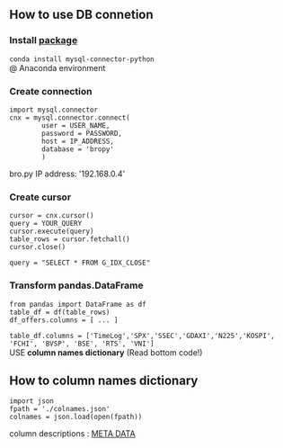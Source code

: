 ## How to use DB connetion

### Install [package](https://pypi.python.org/pypi/mysql-connector-python) 
`conda install mysql-connector-python`  
@ Anaconda environment  

### Create connection
```
import mysql.connector
cnx = mysql.connector.connect(
        user = USER_NAME,
        password = PASSWORD,
        host = IP_ADDRESS, 
        database = 'bropy'
        )
```
bro.py IP address: '192.168.0.4'  

### Create cursor
```
cursor = cnx.cursor()
query = YOUR_QUERY
cursor.execute(query)
table_rows = cursor.fetchall()
cursor.close()
```
`query = "SELECT * FROM G_IDX_CLOSE"`

### Transform pandas.DataFrame
```
from pandas import DataFrame as df
table_df = df(table_rows)
df_offers.columns = [ ... ]
```
`table_df.columns = ['TimeLog','SPX','SSEC','GDAXI','N225','KOSPI', 'FCHI', 'BVSP', 'BSE', 'RTS', 'VNI']`  
USE **column names dictionary** (Read bottom code!)



## How to column names dictionary
```
import json
fpath = './colnames.json'
colnames = json.load(open(fpath))
```

column descriptions : [META DATA]("META_DATA.xlsx")

